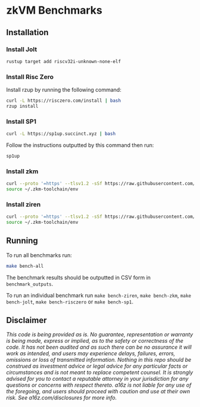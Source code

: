 # zkVM Benchmarks

## Installation
### Install Jolt
```bash
rustup target add riscv32i-unknown-none-elf
```

### Install Risc Zero
Install rzup by running the following command:
```bash
curl -L https://risczero.com/install | bash
rzup install
```

### Install SP1
```bash
curl -L https://sp1up.succinct.xyz | bash
```

Follow the instructions outputted by this command then run:
```bash
sp1up
```

### Install zkm
```bash
curl --proto '=https' --tlsv1.2 -sSf https://raw.githubusercontent.com/ProjectZKM/toolchain/refs/heads/main/setup.sh | sh
source ~/.zkm-toolchain/env
```

### Install ziren
```bash
curl --proto '=https' --tlsv1.2 -sSf https://raw.githubusercontent.com/ProjectZKM/toolchain/refs/heads/main/setup.sh | sh
source ~/.zkm-toolchain/env
```

## Running
To run all benchmarks run:
```bash
make bench-all
```

The benchmark results should be outputted in CSV form in `benchmark_outputs`.

To run an individual benchmark run `make bench-ziren`, `make bench-zkm`, `make bench-jolt`, `make bench-risczero` or `make bench-sp1`.


## Disclaimer

*This code is being provided as is. No guarantee, representation or warranty is being made, express or implied, as to the safety or correctness of the code. It has not been audited and as such there can be no assurance it will work as intended, and users may experience delays, failures, errors, omissions or loss of transmitted information. Nothing in this repo should be construed as investment advice or legal advice for any particular facts or circumstances and is not meant to replace competent counsel. It is strongly advised for you to contact a reputable attorney in your jurisdiction for any questions or concerns with respect thereto. a16z is not liable for any use of the foregoing, and users should proceed with caution and use at their own risk. See a16z.com/disclosures for more info.*
